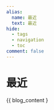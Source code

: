 ```yaml
---
alias: 
  name: 最近
  text: 最近
hide:
  - tags
  - navigation
  - toc
comment: false
---
```


# 最近

{{ blog_content }
